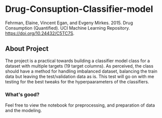 # Drug-Consuption-Classifier-model
Fehrman, Elaine, Vincent Egan, and Evgeny Mirkes. 2015. Drug Consumption (Quantified). UCI Machine Learning Repository. https://doi.org/10.24432/C5TC7S.

## About Project
The project is a practical towards building a classifier model class for a dataset with multiple targets (19 target columns). 
As perceived, the class should have a method for handling imbalanced dataset, balancing the train data but leaving the test/validation data as is. 
This test will go on with me testing for the best tweaks for the hyperpaarameters of the classifiers. 

### What's good?
Feel free to view the notebook for preprocessing, and preparation of data and the modeling.

